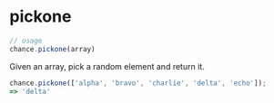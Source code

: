 # pickone

```js
// usage
chance.pickone(array)
```

Given an array, pick a random element and return it.

```js
chance.pickone(['alpha', 'bravo', 'charlie', 'delta', 'echo']);
=> 'delta'
```
